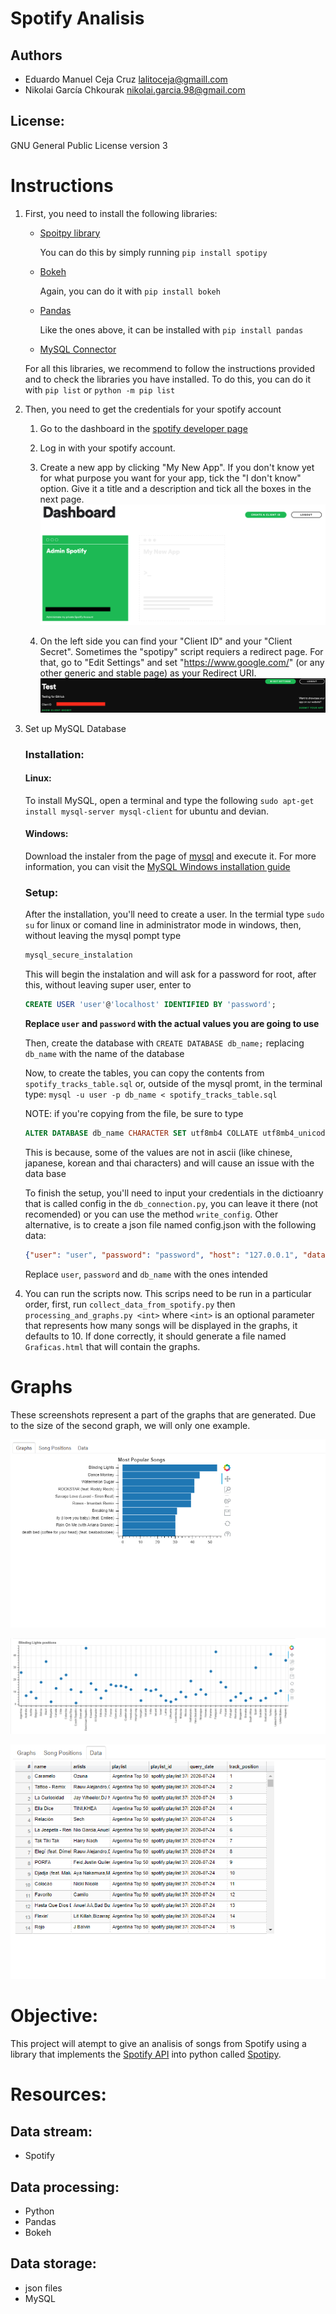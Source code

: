 # Spotify Analisis

## Authors
- Eduardo Manuel Ceja Cruz lalitoceja@gmaill.com
- Nikolai García Chkourak nikolai.garcia.98@gmail.com

## License:
GNU General Public License version 3

# Instructions
1. First, you need to install the following libraries:
    * [Spoitpy library](https://github.com/plamere/spotipy)

        You can do this by simply running `pip install spotipy`
    * [Bokeh](https://docs.bokeh.org/en/latest/docs/installation.html)
        
        Again, you can do it with `pip install bokeh`

    * [Pandas](https://pandas.pydata.org/pandas-docs/stable/getting_started/install.html)

        Like the ones above, it can be installed with `pip install pandas`

    * [MySQL Connector](https://dev.mysql.com/doc/connector-python/en/connector-python-installation.html)

    For all this libraries, we recommend to follow the instructions provided and to check the libraries you have installed. To do this, you can do it with `pip list` or `python -m pip list` 

2. Then, you need to get the credentials for your spotify account

    1. Go to the dashboard in the [spotify developer page](https://developer.spotify.com/dashboard/)

    2. Log in with your spotify account.

    3. Create a new app by clicking "My New App". If you don't know yet for what purpose you want for your app, tick the "I don't know" option. Give it a title and a description and tick all the boxes in the next page.
    ![creation of the app](resources/App%20creation.png)

    4. On the left side you can find your "Client ID" and your "Client Secret". Sometimes the "spotipy" script requiers a redirect page. For that, go to "Edit Settings" and set "https://www.google.com/" (or any other generic and stable page) as your Redirect URI.
    ![Credentials](resources/Credentials.png)


3. Set up MySQL Database
    ### Installation:
    #### Linux:
    
    To install MySQL, open a terminal and type the following `sudo apt-get install mysql-server mysql-client` for ubuntu and devian.

    #### Windows:

    Download the instaler from the page of [mysql](https://dev.mysql.com/downloads/installer/) and execute it. For more information, you can visit the [MySQL Windows installation guide](https://dev.mysql.com/doc/refman/8.0/en/windows-installation.html)

    ### Setup:

    After the installation, you'll need to create a user. In the termial type `sudo su` for linux or comand line in administrator mode in windows, then, without leaving the mysql pompt type

    ```bash
    mysql_secure_instalation
    ```

    This will begin the instalation and will ask for a password for root, after this, without leaving super user, enter to 
    
    ```sql
    CREATE USER 'user'@'localhost' IDENTIFIED BY 'password';
    ```
    **Replace `user` and `password` with the actual values you are going to use**

    Then, create the database with `CREATE DATABASE db_name;` replacing `db_name` with the name of the database

    Now, to create the tables, you can copy the contents from `spotify_tracks_table.sql` or, outside of the mysql promt, in the terminal type: `mysql -u user -p db_name < spotify_tracks_table.sql`

    NOTE: if you're copying from the file, be sure to type 
    ```sql
    ALTER DATABASE db_name CHARACTER SET utf8mb4 COLLATE utf8mb4_unicode_ci; 
    ```
    This is because, some of the values are not in ascii (like chinese, japanese, korean and thai characters) and will cause an issue with the data base

    To finish the setup, you'll need to input your credentials in the dictioanry that is called config in the  `db_connection.py`, you can leave it there (not recomended) or you can use the method `write_config`. Other alternative, is to create a json file named config.json with the following data:
    ```json
    {"user": "user", "password": "password", "host": "127.0.0.1", "database": "db_name", "raise_on_warnings": True}
    ```
    Replace `user`, `password` and `db_name` with the ones intended
    
4. You can run the scripts now. This scrips need to be run in a particular order, first, run `collect_data_from_spotify.py` then `processing_and_graphs.py <int>` where `<int>` is an optional parameter that represents how many songs will be displayed in the graphs, it defaults to 10.  If done correctly, it should generate a file named `Graficas.html` that will contain the graphs.

# Graphs

These screenshots represent a part of the graphs that are generated. Due to the size of the second graph, we will only one example.

![Graph1](resources/Grafica1.png)

![Graph2](resources/Grafica2.png)

![Graph3](resources/Grafica3.png)
# Objective:

This project will atempt to give an analisis of songs from Spotify using a  library that implements the [Spotify API](https://developer.spotify.com/documentation/web-api/) into python called [Spotipy](https://github.com/plamere/spotipy). 

# Resources:
## Data stream:
- Spotify
## Data processing:
- Python
- Pandas
- Bokeh

## Data storage:
- json files
- MySQL

